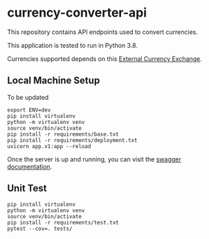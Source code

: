 # currency-converter-api
This repository contains API endpoints used to convert currencies.

This application is tested to run in Python 3.8.

Currencies supported depends on this [External Currency Exchange](https://exchangerate.host/#/docs).

## Local Machine Setup
To be updated

```shell
export ENV=dev
pip install virtualenv
python -m virtualenv venv
source venv/bin/activate
pip install -r requirements/base.txt
pip install -r requirements/deployment.txt
uvicorn app.v1:app --reload
```

Once the server is up and running, you can visit the [swagger documentation](http://127.0.0.1:8000/v1).


## Unit Test
```shell
pip install virtualenv
python -m virtualenv venv
source venv/bin/activate
pip install -r requirements/test.txt
pytest --cov=. tests/
```
